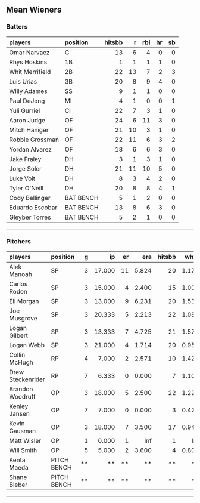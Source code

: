 ## Mean Wieners

### Batters

 
|players         |position  | hitsbb|  r| rbi| hr| sb| 
|:---------------|:---------|------:|--:|---:|--:|--:| 
|Omar Narvaez    |C         |     13|  6|   4|  0|  0| 
|Rhys Hoskins    |1B        |      1|  1|   1|  1|  0| 
|Whit Merrifield |2B        |     22| 13|   7|  2|  3| 
|Luis Urias      |3B        |     20|  8|   9|  4|  0| 
|Willy Adames    |SS        |      9|  1|   1|  0|  0| 
|Paul DeJong     |MI        |      4|  1|   0|  0|  1| 
|Yuli Gurriel    |CI        |     22|  7|   3|  1|  0| 
|Aaron Judge     |OF        |     24|  6|  11|  3|  0| 
|Mitch Haniger   |OF        |     21| 10|   3|  1|  0| 
|Robbie Grossman |OF        |     22| 11|   6|  3|  2| 
|Yordan Alvarez  |OF        |     18|  6|   6|  3|  0| 
|Jake Fraley     |DH        |      3|  1|   3|  1|  0| 
|Jorge Soler     |DH        |     21| 11|  10|  5|  0| 
|Luke Voit       |DH        |      8|  3|   4|  2|  0| 
|Tyler O'Neill   |DH        |     20|  8|   8|  4|  1| 
|Cody Bellinger  |BAT BENCH |      5|  1|   2|  0|  0| 
|Eduardo Escobar |BAT BENCH |     13|  8|   6|  3|  0| 
|Gleyber Torres  |BAT BENCH |      5|  2|   1|  0|  0| 

* * *

### Pitchers

 
|players           |position    |  g|     ip| er|   era| hitsbb|  whip| so|  w| sv| 
|:-----------------|:-----------|--:|------:|--:|-----:|------:|-----:|--:|--:|--:| 
|Alek Manoah       |SP          |  3| 17.000| 11| 5.824|     20| 1.176| 14|  0|  0| 
|Carlos Rodon      |SP          |  3| 15.000|  4| 2.400|     15| 1.000| 15|  3|  0| 
|Eli Morgan        |SP          |  3| 13.000|  9| 6.231|     20| 1.538| 12|  0|  0| 
|Joe Musgrove      |SP          |  3| 20.333|  5| 2.213|     22| 1.082| 20|  2|  0| 
|Logan Gilbert     |SP          |  3| 13.333|  7| 4.725|     21| 1.575| 14|  0|  0| 
|Logan Webb        |SP          |  3| 21.000|  4| 1.714|     20| 0.952| 22|  2|  0| 
|Collin McHugh     |RP          |  4|  7.000|  2| 2.571|     10| 1.429|  3|  2|  0| 
|Drew Steckenrider |RP          |  7|  6.333|  0| 0.000|      7| 1.105|  4|  0|  2| 
|Brandon Woodruff  |OP          |  3| 18.000|  5| 2.500|     22| 1.222| 24|  2|  0| 
|Kenley Jansen     |OP          |  7|  7.000|  0| 0.000|      3| 0.429|  6|  0|  3| 
|Kevin Gausman     |OP          |  3| 18.000|  7| 3.500|     17| 0.944| 18|  1|  0| 
|Matt Wisler       |OP          |  1|  0.000|  1|   Inf|      1|   Inf|  0|  0|  0| 
|Will Smith        |OP          |  5|  5.000|  2| 3.600|      4| 0.800|  5|  0|  3| 
|Kenta Maeda       |PITCH BENCH | **|     **| **|    **|     **|    **| **| **| **| 
|Shane Bieber      |PITCH BENCH | **|     **| **|    **|     **|    **| **| **| **| 


* * *


